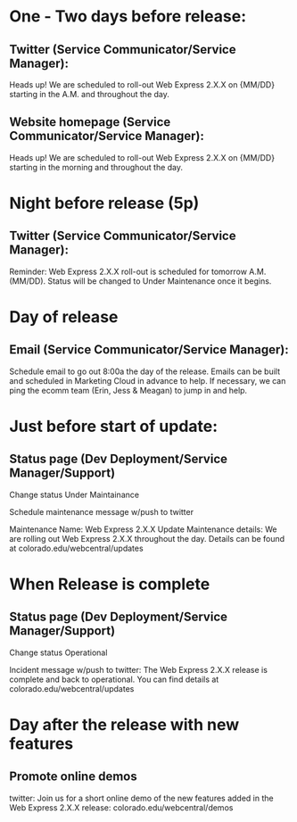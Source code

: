 # One - Two days before release:

## Twitter (Service Communicator/Service Manager): 
Heads up! We are scheduled to roll-out Web Express 2.X.X on {MM/DD} starting in the A.M. and throughout the day.

## Website homepage (Service Communicator/Service Manager): 
Heads up! We are scheduled to roll-out Web Express 2.X.X on {MM/DD} starting in the morning and throughout the day.

# Night before release (5p)

## Twitter (Service Communicator/Service Manager): 
Reminder: Web Express 2.X.X roll-out is scheduled for tomorrow A.M. (MM/DD). Status will be changed to Under Maintenance once it begins.

# Day of release

## Email (Service Communicator/Service Manager): 
Schedule email to go out 8:00a the day of the release. Emails can be built and scheduled in Marketing Cloud in advance to help. If necessary, we can ping the ecomm team (Erin, Jess & Meagan) to jump in and help.

# Just before start of update:

## Status page (Dev Deployment/Service Manager/Support)

Change status
Under Maintainance 

Schedule maintenance message w/push to twitter

Maintenance Name: Web Express 2.X.X Update
Maintenance details: We are rolling out Web Express 2.X.X throughout the day. Details can be found at colorado.edu/webcentral/updates

# When Release is complete

## Status page (Dev Deployment/Service Manager/Support)

Change status
Operational

Incident message w/push to twitter: 
The Web Express 2.X.X release is complete and back to operational. You can find details at colorado.edu/webcentral/updates

# Day after the release with new features

## Promote online demos
twitter: Join us for a short online demo of the new features added in the Web Express 2.X.X release: colorado.edu/webcentral/demos 
